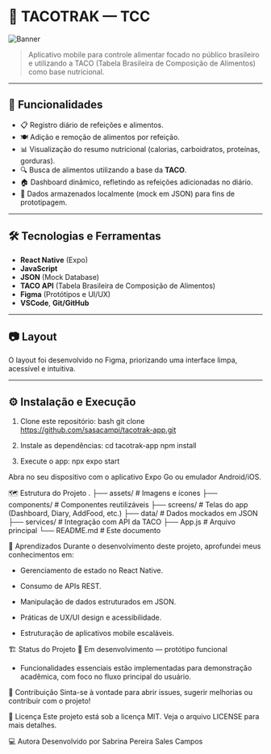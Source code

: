 # 📱 TACOTRAK — TCC
![Banner](https://imgur.com/PMc2Vmh.png)
> Aplicativo mobile para controle alimentar focado no público brasileiro e utilizando a TACO (Tabela Brasileira de Composição de Alimentos) como base nutricional.

---

## 🚀 Funcionalidades

- 📋 Registro diário de refeições e alimentos.
- 🍽️ Adição e remoção de alimentos por refeição.
- 📊 Visualização do resumo nutricional (calorias, carboidratos, proteínas, gorduras).
- 🔍 Busca de alimentos utilizando a base da **TACO**.
- 🏠 Dashboard dinâmico, refletindo as refeições adicionadas no diário.
- 💾 Dados armazenados localmente (mock em JSON) para fins de prototipagem.

---

## 🛠️ Tecnologias e Ferramentas

- **React Native** (Expo)
- **JavaScript**
- **JSON** (Mock Database)
- **TACO API** (Tabela Brasileira de Composição de Alimentos)
- **Figma** (Protótipos e UI/UX)
- **VSCode**, **Git/GitHub**

---

## 📷 Layout

O layout foi desenvolvido no Figma, priorizando uma interface limpa, acessível e intuitiva.

---

## ⚙️ Instalação e Execução

1. Clone este repositório:
bash
git clone https://github.com/sasacampi/tacotrak-app.git

2. Instale as dependências:
cd tacotrak-app
npm install

3. Execute o app:
npx expo start

Abra no seu dispositivo com o aplicativo Expo Go ou emulador Android/iOS.

🗺️ Estrutura do Projeto
.
├── assets/            # Imagens e ícones
├── components/        # Componentes reutilizáveis
├── screens/           # Telas do app (Dashboard, Diary, AddFood, etc.)
├── data/              # Dados mockados em JSON
├── services/          # Integração com API da TACO
├── App.js             # Arquivo principal
└── README.md          # Este documento

🧠 Aprendizados
Durante o desenvolvimento deste projeto, aprofundei meus conhecimentos em:

- Gerenciamento de estado no React Native.

- Consumo de APIs REST.

- Manipulação de dados estruturados em JSON.

- Práticas de UX/UI design e acessibilidade.

- Estruturação de aplicativos mobile escaláveis.

🏗️ Status do Projeto
🚧 Em desenvolvimento — protótipo funcional
- Funcionalidades essenciais estão implementadas para demonstração acadêmica, com foco no fluxo principal do usuário.

🤝 Contribuição
Sinta-se à vontade para abrir issues, sugerir melhorias ou contribuir com o projeto!

📜 Licença
Este projeto está sob a licença MIT. Veja o arquivo LICENSE para mais detalhes.

💻 Autora
Desenvolvido por Sabrina Pereira Sales Campos
